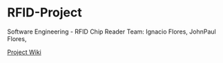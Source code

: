 # RFID-Project
Software Engineering - RFID Chip Reader
Team: Ignacio Flores, JohnPaul Flores,

[Project Wiki](https://github.com/IgnacioFlores1500/RFID-Project/wiki)


